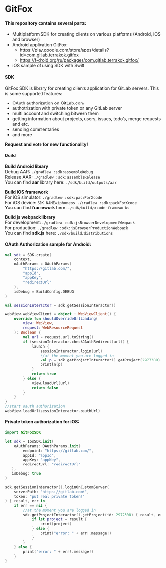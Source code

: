 # GitFox
#### This repository contains several parts:
 - Multiplatform SDK for creating clients on various platforms (Android, iOS and browser)
 - Android application GitFox:
   * https://play.google.com/store/apps/details?id=com.gitlab.terrakok.gitfox
   * https://f-droid.org/ru/packages/com.gitlab.terrakok.gitfox/
 - iOS sample of using SDK with Swift

#### SDK
GitFox SDK is library for creating clients application for GitLab servers.
This is some supported features:
 - OAuth authorization on GitLab.com
 - authotrization with private token on any GitLab server
 - multi account and switching bitween them
 - getting information about projects, users, issues, todo's, merge requests and etc.
 - sending commentaries
 - and more

**Request and vote for new functionality!**

#### Build
**Build Android library**  
Debug AAR: `./gradlew :sdk:assembleDebug`  
Release AAR: `./gradlew :sdk:assembleRelease`  
You can find **aar** library here: `./sdk/build/outputs/aar`  

**Build iOS framework**  
For iOS simulator: `./gradlew :sdk:packForXcode`  
For iOS device: `SDK_NAME=iphoneos ./gradlew :sdk:packForXcode`  
You can find **framework** here: `./sdk/build/xcode-frameworks`  

**Build js webpack library**  
For development: `./gradlew :sdk:jsBrowserDevelopmentWebpack`  
For production: `./gradlew :sdk:jsBrowserProductionWebpack`  
You can find **sdk.js** here: `./sdk/build/distributions`  

#### OAuth Authorization sample for Android:
```kotlin
val sdk = SDK.create(
    context,
    oAuthParams = OAuthParams(
        "https://gitlab.com/",
        "appId",
        "appKey",
        "redirectUrl"
    ),
    isDebug = BuildConfig.DEBUG
)

val sessionInteractor = sdk.getSessionInteractor()

webView.webViewClient = object : WebViewClient() {
    override fun shouldOverrideUrlLoading(
        view: WebView,
        request: WebResourceRequest
    ): Boolean {
        val url = request.url.toString()
        if (sessionInteractor.checkOAuthRedirect(url)) {
            launch {
                sessionInteractor.login(url)
                //at the moment you are logged in
                val p = sdk.getProjectInteractor().getProject(2977308)
                println(p)
            }
            return true
        } else {
            view.loadUrl(url)
            return false
        }
    }
}
//start oauth authorization
webView.loadUrl(sessionInteractor.oauthUrl)
```

#### Private token authorization for iOS:
```swift
import GitFoxSDK

let sdk = IosSDK.init(
    oAuthParams: OAuthParams.init(
        endpoint: "https://gitlab.com/",
        appId: "appId",
        appKey: "appKey",
        redirectUrl: "redirectUrl"
   ),
   isDebug: true
)

sdk.getSessionInteractor().loginOnCustomServer(
    serverPath: "https://gitlab.com/",
    token: "put real private token!"
) { result, err in
    if err == nil {
        //at the moment you are logged in
        sdk.getProjectInteractor().getProject(id: 2977308) { result, err in
            if let project = result {
                print(project)
            } else {
                print("error: " + err!.message!)
            }
        }
    } else {
        print("error: " + err!.message!)
    }
}
```
